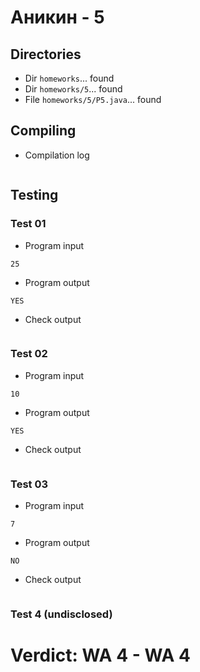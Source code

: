 # Аникин - 5
## Directories
- Dir `homeworks`... found
- Dir `homeworks/5`... found
- File `homeworks/5/P5.java`... found
## Compiling
- Compilation log
```
```
## Testing
### Test 01
- Program input
```
25
```
- Program output
```
YES
```
- Check output
```
```
### Test 02
- Program input
```
10
```
- Program output
```
YES
```
- Check output
```
```
### Test 03
- Program input
```
7
```
- Program output
```
NO
```
- Check output
```
```
### Test 4 (undisclosed)
# Verdict: **WA 4** - WA 4

